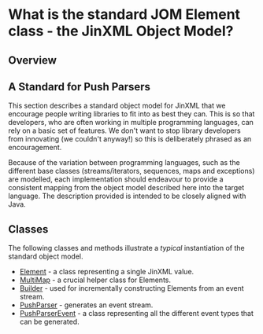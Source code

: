 # What is the standard JOM Element class - the JinXML Object Model?

## Overview

## A Standard for Push Parsers

This section describes a standard object model for JinXML that we encourage people writing libraries
to fit into as best they can. This is so that developers, who are often working in multiple programming languages, can rely on a basic set of features. We don't want to stop library developers from innovating (we couldn't anyway!) so this is deliberately phrased as an encouragement.

Because of the variation between programming languages, such as the different base classes (streams/iterators, sequences, maps and exceptions) are modelled, each implementation should endeavour to provide a consistent mapping from the object model described here into the target language. The description provided is intended to be closely aligned with Java.


## Classes

The following classes and methods illustrate a _typical_ instantiation of the standard object model. 

* [Element](Element.md) - a class representing a single JinXML value.
* [MultiMap](MultiMap.md) - a crucial helper class for Elements.
* [Builder](Builder.md) - used for incrementally constructing Elements from an event stream.
* [PushParser](PushParser.md) - generates an event stream.
* [PushParserEvent](PushParserEvent.md) - a class representing all the different event types that can be generated.

